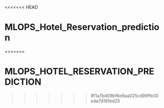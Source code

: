 <<<<<<< HEAD
# MLOPS_Hotel_Reservation_prediction
=======
# MLOPS_HOTEL_RESERVATION_PREDICTION
>>>>>>> 9f1a7bd09bf6e9aa025cd99ffe30eda7d191bd25
